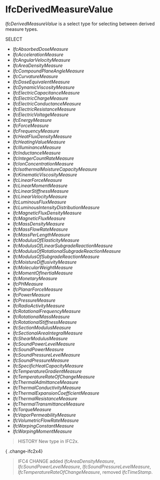 # IfcDerivedMeasureValue

_IfcDerivedMeasureValue_ is a select type for selecting between derived measure types.

SELECT

*  _IfcAbsorbedDoseMeasure_
*  _IfcAccelerationMeasure_
*  _IfcAngularVelocityMeasure_
*  _IfcAreaDensityMeasure_
*  _IfcCompoundPlaneAngleMeasure_
*  _IfcCurvatureMeasure_
*  _IfcDoseEquivalentMeasure_
*  _IfcDynamicViscosityMeasure_
*  _IfcElectricCapacitanceMeasure_
*  _IfcElectricChargeMeasure_
*  _IfcElectricConductanceMeasure_
*  _IfcElectricResistanceMeasure_
*  _IfcElectricVoltageMeasure_
*  _IfcEnergyMeasure_
*  _IfcForceMeasure_
*  _IfcFrequencyMeasure_
*  _IfcHeatFluxDensityMeasure_
*  _IfcHeatingValueMeasure_
*  _IfcIlluminanceMeasure_
*  _IfcInductanceMeasure_
*  _IfcIntegerCountRateMeasure_
*  _IfcIonConcentrationMeasure_
*  _IfcIsothermalMoistureCapacityMeasure_
*  _IfcKinematicViscosityMeasure_
*  _IfcLinearForceMeasure_
*  _IfcLinearMomentMeasure_
*  _IfcLinearStiffnessMeasure_
*  _IfcLinearVelocityMeasure_
*  _IfcLuminousFluxMeasure_
*  _IfcLuminousIntensityDistributionMeasure_
*  _IfcMagneticFluxDensityMeasure_
*  _IfcMagneticFluxMeasure_
*  _IfcMassDensityMeasure_
*  _IfcMassFlowRateMeasure_
*  _IfcMassPerLengthMeasure_
*  _IfcModulusOfElasticityMeasure_
*  _IfcModulusOfLinearSubgradeReactionMeasure_
*  _IfcModulusOfRotationalSubgradeReactionMeasure_
*  _IfcModulusOfSubgradeReactionMeasure_
*  _IfcMoistureDiffusivityMeasure_
*  _IfcMolecularWeightMeasure_
*  _IfcMomentOfInertiaMeasure_
*  _IfcMonetaryMeasure_
*  _IfcPHMeasure_
*  _IfcPlanarForceMeasure_
*  _IfcPowerMeasure_
*  _IfcPressureMeasure_
*  _IfcRadioActivityMeasure_
*  _IfcRotationalFrequencyMeasure_
*  _IfcRotationalMassMeasure_
*  _IfcRotationalStiffnessMeasure_
*  _IfcSectionModulusMeasure_
*  _IfcSectionalAreaIntegralMeasure_
*  _IfcShearModulusMeasure_
*  _IfcSoundPowerLevelMeasure_
*  _IfcSoundPowerMeasure_
*  _IfcSoundPressureLevelMeasure_
*  _IfcSoundPressureMeasure_
*  _IfcSpecificHeatCapacityMeasure_
*  _IfcTemperatureGradientMeasure_
*  _IfcTemperatureRateOfChangeMeasure_
*  _IfcThermalAdmittanceMeasure_
*  _IfcThermalConductivityMeasure_
*  _IfcThermalExpansionCoefficientMeasure_
*  _IfcThermalResistanceMeasure_
*  _IfcThermalTransmittanceMeasure_
*  _IfcTorqueMeasure_
*  _IfcVaporPermeabilityMeasure_
*  _IfcVolumetricFlowRateMeasure_
*  _IfcWarpingConstantMeasure_
*  _IfcWarpingMomentMeasure_

> HISTORY  New type in IFC2x.

{ .change-ifc2x4}
> IFC4 CHANGE  added _IfcAreaDensityMeasure_, _IfcSoundPowerLevelMeasure_, _IfcSoundPressureLevelMeasure_, _IfcTemperatureRateOfChangeMeasure_, removed _IfcTimeStamp_.

